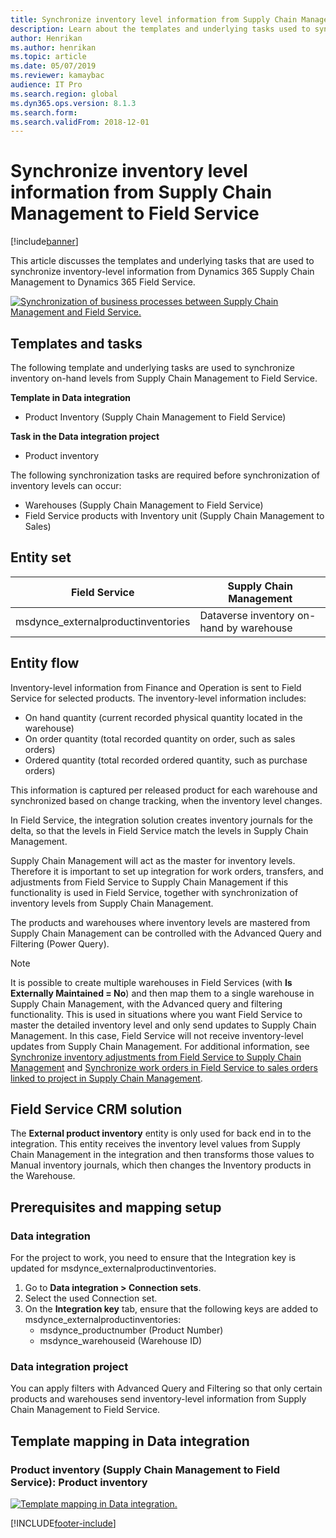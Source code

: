 ```yaml
---
title: Synchronize inventory level information from Supply Chain Management to Field Service 
description: Learn about the templates and underlying tasks used to synchronize inventory-level information from Dynamics 365 Supply Chain Management to Dynamics 365 Field Service.
author: Henrikan
ms.author: henrikan
ms.topic: article
ms.date: 05/07/2019
ms.reviewer: kamaybac
audience: IT Pro
ms.search.region: global
ms.dyn365.ops.version: 8.1.3
ms.search.form: 
ms.search.validFrom: 2018-12-01
---
```


# Synchronize inventory level information from Supply Chain Management to Field Service 

[!include[banner](../../../finance/includes/banner.md)]



This article discusses the templates and underlying tasks that are used to synchronize inventory-level information from Dynamics 365 Supply Chain Management to Dynamics 365 Field Service.

[![Synchronization of business processes between Supply Chain Management and Field Service.](../../../supply-chain/sales-marketing/media/FSOnHandOW.png)](/media/FSOnHandOW.png)

## Templates and tasks
The following template and underlying tasks are used to synchronize inventory on-hand levels from Supply Chain Management to Field Service.

**Template in Data integration**
- Product Inventory (Supply Chain Management to Field Service)
  
**Task in the Data integration project**
- Product inventory

The following synchronization tasks are required before synchronization of inventory levels can occur:
- Warehouses (Supply Chain Management to Field Service) 
- Field Service products with Inventory unit (Supply Chain Management to Sales) 

## Entity set

| Field Service                      | Supply Chain Management                |
|------------------------------------|----------------------------------------|
| msdynce_externalproductinventories | Dataverse inventory on-hand by warehouse     |

## Entity flow
Inventory-level information from Finance and Operation is sent to Field Service for selected products. The inventory-level information includes: 
- On hand quantity (current recorded physical quantity located in the warehouse)
- On order quantity (total recorded quantity on order, such as sales orders)
- Ordered quantity (total recorded ordered quantity, such as purchase orders)

This information is captured per released product for each warehouse and synchronized based on change tracking, when the inventory level changes.

In Field Service, the integration solution creates inventory journals for the delta, so that the levels in Field Service match the levels in Supply Chain Management.

Supply Chain Management will act as the master for inventory levels. Therefore it is important to set up integration for work orders, transfers, and adjustments from Field Service to Supply Chain Management if this functionality is used in Field Service, together with synchronization of inventory levels from Supply Chain Management.

The products and warehouses where inventory levels are mastered from Supply Chain Management can be controlled with the Advanced Query and Filtering (Power Query).

> [!NOTE]
> It is possible to create multiple warehouses in Field Services (with **Is Externally Maintained = No**) and then map them to a single warehouse in Supply Chain Management, with the Advanced query and filtering functionality. This is used in situations where you want Field Service to master the detailed inventory level and only send updates to Supply Chain Management. In this case, Field Service will not receive inventory-level updates from Supply Chain Management. For additional information, see [Synchronize inventory adjustments from Field Service to Supply Chain Management](/dynamics365/unified-operations/supply-chain/sales-marketing/synchronize-inventory-adjustments) and [Synchronize work orders in Field Service to sales orders linked to project in Supply Chain Management](/dynamics365/unified-operations/supply-chain/sales-marketing/field-service-work-order).

## Field Service CRM solution
The **External product inventory** entity is only used for back end in to the integration. This entity receives the inventory level values from Supply Chain Management in the integration and then transforms those values to Manual inventory journals, which then changes the Inventory products in the Warehouse.

## Prerequisites and mapping setup

### Data integration
For the project to work, you need to ensure that the Integration key is updated for msdynce_externalproductinventories.
1.  Go to **Data integration > Connection sets**.
2.  Select the used Connection set.
3.  On the **Integration key** tab, ensure that the following keys are added to msdynce_externalproductinventories:
      - msdynce_productnumber (Product Number)
      - msdynce_warehouseid (Warehouse ID)
      
### Data integration project
You can apply filters with Advanced Query and Filtering so that only certain products and warehouses send inventory-level information from Supply Chain Management to Field Service.

## Template mapping in Data integration

### Product inventory (Supply Chain Management to Field Service): Product inventory

[![Template mapping in Data integration.](../../../supply-chain/sales-marketing/media/FSinventoryLevel1.png)](/media/FSinventoryLevel1.png)


[!INCLUDE[footer-include](../../../includes/footer-banner.md)]
